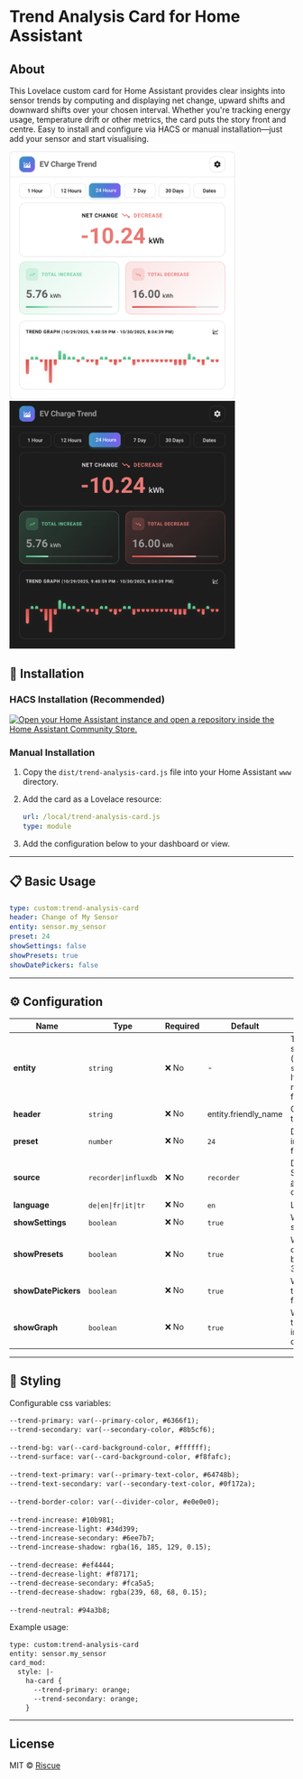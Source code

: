 # Trend Analysis Card for Home Assistant

## About

This Lovelace custom card for Home Assistant provides clear insights into sensor trends by computing and displaying net
change, upward shifts and downward shifts over your chosen interval. Whether you're tracking energy usage, temperature
drift or other metrics, the card puts the story front and centre. Easy to install and configure via HACS or manual
installation—just add your sensor and start visualising.

<img src="assets/light_theme.png" alt="drawing" width="400"/>
<img src="assets/dark_theme.png" alt="drawing" width="400"/>

## 🚀 Installation

### HACS Installation (Recommended)

[![Open your Home Assistant instance and open a repository inside the Home Assistant Community Store.](https://my.home-assistant.io/badges/hacs_repository.svg)](https://my.home-assistant.io/redirect/hacs_repository/?owner=Riscue&repository=trend-analysis-card)

### Manual Installation

1. Copy the `dist/trend-analysis-card.js` file into your Home Assistant `www` directory.
2. Add the card as a Lovelace resource:

    ```yaml
    url: /local/trend-analysis-card.js
    type: module
    ```

3. Add the configuration below to your dashboard or view.

---

## 📋 Basic Usage

```yaml
type: custom:trend-analysis-card
header: Change of My Sensor
entity: sensor.my_sensor
preset: 24
showSettings: false
showPresets: true
showDatePickers: false
```

---

## ⚙️ Configuration

| Name                | Type                 | Required | Default              | Description                                                                                                               |
|---------------------|----------------------|----------|----------------------|---------------------------------------------------------------------------------------------------------------------------|
| **entity**          | `string`             | ❌ No     | -                    | The entity ID of the sensor to analyze (e.g. `sensor.energy_usage`). If empty an entity must be selected from search      |
| **header**          | `string`             | ❌ No     | entity.friendly_name | Card title displayed in the header.                                                                                       |
| **preset**          | `number`             | ❌ No     | `24`                 | Default preset range in hours (e.g. `24`, `168` for 7 days).                                                              |
| **source**          | `recorder\|influxdb` | ❌ No     | `recorder`           | Data source option. See [influxdb-query-api](https://github.com/Riscue/ha-influxdb-query-api) to use influxdb data source |
| **language**        | `de\|en\|fr\|it\|tr` | ❌ No     | `en`                 | Language option                                                                                                           |
| **showSettings**    | `boolean`            | ❌ No     | `true`               | Whether to show a settings button.                                                                                        |
| **showPresets**     | `boolean`            | ❌ No     | `true`               | Whether to display quick range selection buttons (24h, 7d, 30d).                                                          |
| **showDatePickers** | `boolean`            | ❌ No     | `true`               | Whether to display the date range picker for manual selection.                                                            |
| **showGraph**       | `boolean`            | ❌ No     | `true`               | Whether to display the graph of increases and decreases.                                                                  |

---

## 📐 Styling

Configurable css variables:

```
--trend-primary: var(--primary-color, #6366f1);
--trend-secondary: var(--secondary-color, #8b5cf6);

--trend-bg: var(--card-background-color, #ffffff);
--trend-surface: var(--card-background-color, #f8fafc);

--trend-text-primary: var(--primary-text-color, #64748b);
--trend-text-secondary: var(--secondary-text-color, #0f172a);

--trend-border-color: var(--divider-color, #e0e0e0);

--trend-increase: #10b981;
--trend-increase-light: #34d399;
--trend-increase-secondary: #6ee7b7;
--trend-increase-shadow: rgba(16, 185, 129, 0.15);

--trend-decrease: #ef4444;
--trend-decrease-light: #f87171;
--trend-decrease-secondary: #fca5a5;
--trend-decrease-shadow: rgba(239, 68, 68, 0.15);

--trend-neutral: #94a3b8;
```

Example usage:

```
type: custom:trend-analysis-card
entity: sensor.my_sensor
card_mod:
  style: |-
    ha-card {
      --trend-primary: orange;
      --trend-secondary: orange;
    }
```

---

## License

MIT © [Riscue][riscue]

[riscue]: https://github.com/riscue
